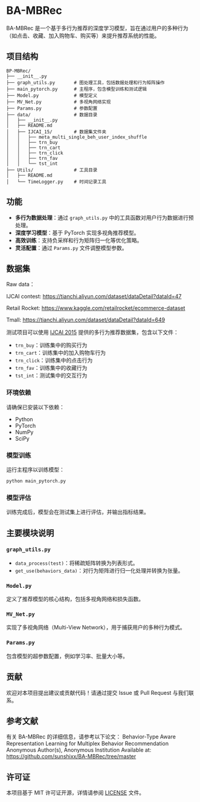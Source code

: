 # BA-MBRec

BA-MBRec 是一个基于多行为推荐的深度学习模型，旨在通过用户的多种行为（如点击、收藏、加入购物车、购买等）来提升推荐系统的性能。

## 项目结构

```
BP-MBRec/
├── __init__.py
├── graph_utils.py       # 图处理工具，包括数据处理和行为矩阵操作
├── main_pytorch.py      # 主程序，包含模型训练和测试逻辑
├── Model.py             # 模型定义
├── MV_Net.py            # 多视角网络实现
├── Params.py            # 参数配置
├── data/                # 数据目录
│   ├── __init__.py
│   ├── README.md
│   ├── IJCAI_15/        # 数据集文件夹
│   │   ├── meta_multi_single_beh_user_index_shuffle
│   │   ├── trn_buy
│   │   ├── trn_cart
│   │   ├── trn_click
│   │   ├── trn_fav
│   │   └── tst_int
├── Utils/               # 工具目录
│   ├── README.md
│   └── TimeLogger.py    # 时间记录工具
```

## 功能

- **多行为数据处理**：通过 `graph_utils.py` 中的工具函数对用户行为数据进行预处理。
- **深度学习模型**：基于 PyTorch 实现多视角推荐模型。
- **高效训练**：支持负采样和行为矩阵归一化等优化策略。
- **灵活配置**：通过 `Params.py` 文件调整模型参数。

## 数据集
Raw data：

IJCAI contest: https://tianchi.aliyun.com/dataset/dataDetail?dataId=47

Retail Rocket: https://www.kaggle.com/retailrocket/ecommerce-dataset

Tmall: https://tianchi.aliyun.com/dataset/dataDetail?dataId=649

测试项目可以使用 [IJCAI 2015](https://www.ijcai.org/) 提供的多行为推荐数据集，包含以下文件：

- `trn_buy`：训练集中的购买行为
- `trn_cart`：训练集中的加入购物车行为
- `trn_click`：训练集中的点击行为
- `trn_fav`：训练集中的收藏行为
- `tst_int`：测试集中的交互行为
### 环境依赖

请确保已安装以下依赖：

- Python
- PyTorch
- NumPy
- SciPy


### 模型训练

运行主程序以训练模型：

```bash
python main_pytorch.py
```

### 模型评估

训练完成后，模型会在测试集上进行评估，并输出指标结果。

## 主要模块说明

### `graph_utils.py`

- `data_process(test)`：将稀疏矩阵转换为列表形式。
- `get_use(behaviors_data)`：对行为矩阵进行归一化处理并转换为张量。

### `Model.py`

定义了推荐模型的核心结构，包括多视角网络和损失函数。

### `MV_Net.py`

实现了多视角网络（Multi-View Network），用于捕获用户的多种行为模式。

### `Params.py`

包含模型的超参数配置，例如学习率、批量大小等。

## 贡献

欢迎对本项目提出建议或贡献代码！请通过提交 Issue 或 Pull Request 与我们联系。

## 参考文献
有关 BA-MBRec 的详细信息，请参考以下论文：
Behavior-Type Aware Representation Learning for Multiplex Behavior Recommendation
Anonymous Author(s), Anonymous Institution
Available at: https://github.com/sunshixx/BA-MBRec/tree/master 

## 许可证

本项目基于 MIT 许可证开源，详情请参阅 [LICENSE](LICENSE) 文件。
